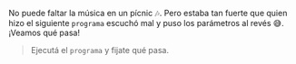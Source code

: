 <gs-attire attire-url="https://raw.githubusercontent.com/MumukiProject/mumuki-guia-gobstones-practica-procedimientos-con-parametros-kids/master/assets/attires/config_1551467293530.json"></gs-attire>

<gs-toolbox toolbox-url="https://raw.githubusercontent.com/MumukiProject/mumuki-guia-gobstones-practica-procedimientos-con-parametros-kids/master/assets/toolbox_1551466079639.xml"></gs-toolbox>

No puede faltar la música en un pícnic :notes:. Pero estaba tan fuerte que quien hizo el siguiente `programa` escuchó mal y puso los parámetros al revés :sweat_smile:. ¡Veamos qué pasa!

> Ejecutá el `programa` y fijate qué pasa.
